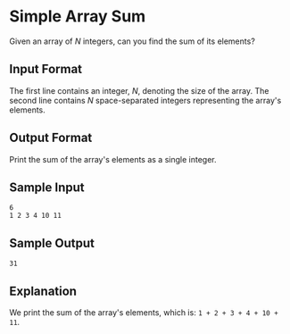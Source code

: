 # Simple Array Sum

Given an array of *N* integers, can you find the sum of its elements?

## Input Format

The first line contains an integer, *N*, denoting the size of the array. 
The second line contains *N* space-separated integers representing the array's elements.

## Output Format

Print the sum of the array's elements as a single integer.

## Sample Input

```
6
1 2 3 4 10 11
```

## Sample Output

```
31
```

## Explanation

We print the sum of the array's elements, which is: `1 + 2 + 3 + 4 + 10 + 11`.
